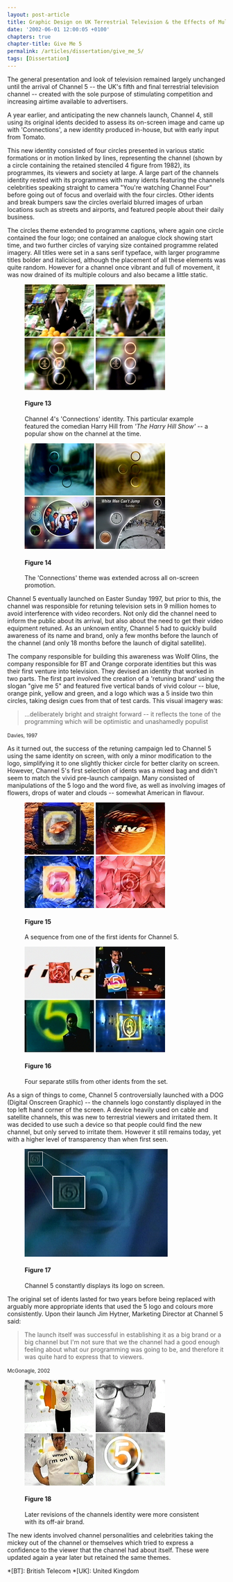 ```yaml
---
layout: post-article
title: Graphic Design on UK Terrestrial Television & the Effects of Multi-Channel Growth
date: '2002-06-01 12:00:05 +0100'
chapters: true
chapter-title: Give Me 5
permalink: /articles/dissertation/give_me_5/
tags: [Dissertation]
---
```

The general presentation and look of television remained largely unchanged until the arrival of Channel 5 -- the UK's fifth and final terrestrial television channel -- created with the sole purpose of stimulating competition and increasing airtime available to advertisers.

A year earlier, and anticipating the new channels launch, Channel 4, still using its original idents decided to assess its on-screen image and came up with 'Connections', a new identity produced in-house, but with early input from Tomato.

This new identity consisted of four circles presented in various static formations or in motion linked by lines, representing the channel (shown by a circle containing the retained stenciled 4 figure from 1982), its programmes, its viewers and society at large. A large part of the channels identity rested with its programmes with many idents featuring the channels celebrities speaking straight to camera "You're watching Channel Four" before going out of focus and overlaid with the four circles. Other idents and break bumpers saw the circles overlaid blurred images of urban locations such as streets and airports, and featured people about their daily business.

The circles theme extended to programme captions, where again one circle contained the four logo; one contained an analogue clock showing start time, and two further circles of varying size contained programme related imagery. All titles were set in a sans serif typeface, with larger programme titles bolder and italicised, although the placement of all these elements was quite random. However for a channel once vibrant and full of movement, it was now drained of its multiple colours and also became a little static.

<figure id="figure-13">
    <img class="left" src="/assets/articles/dissertation/figure-13a.png" alt="Channel 4 'Connections' ident featuring Harry Hill, 1996" />
    <img class="left" src="/assets/articles/dissertation/figure-13b.png" alt="Channel 4 'Connections' ident featuring Harry Hill, 1996" />
    <img class="left" src="/assets/articles/dissertation/figure-13c.png" alt="Channel 4 'Connections' ident featuring Harry Hill, 1996" />
    <img class="left" src="/assets/articles/dissertation/figure-13d.png" alt="Channel 4 'Connections' ident featuring Harry Hill, 1996" />
    <figcaption>
        <h4>Figure 13</h4>
        <p>Channel 4's 'Connections' identity. This particular example featured the comedian Harry Hill from <cite>'The Harry Hill Show'</cite> -- a popular show on the channel at the time.</p>
    </figcaption>
</figure>

<figure id="figure-14">
    <img class="left" src="/assets/articles/dissertation/figure-14a.png" alt="Channel 4 'Connections' ident, 1996" />
    <img class="left" src="/assets/articles/dissertation/figure-14b.png" alt="Channel 4 'Connections' ident, 1996" />
    <img class="left" src="/assets/articles/dissertation/figure-14c.png" alt="Channel 4 'Connections' promotional caption for 'ER', 1996" />
    <img class="left" src="/assets/articles/dissertation/figure-14d.png" alt="Channel 4 'Connections' holding caption for 'Harry Hill', 1996" />
    <figcaption>
        <h4>Figure 14</h4>
        <p>The 'Connections' theme was extended across all on-screen promotion.</p>
    </figcaption>
</figure>

Channel 5 eventually launched on Easter Sunday 1997, but prior to this, the channel was responsible for retuning television sets in 9 million homes to avoid interference with video recorders. Not only did the channel need to inform the public about its arrival, but also about the need to get their video equipment retuned. As an unknown entity, Channel 5 had to quickly build awareness of its name and brand, only a few months before the launch of the channel (and only 18 months before the launch of digital satellite).

The company responsible for building this awareness was Wollf Olins, the company responsible for BT and Orange corporate identities but this was their first venture into television. They devised an identity that worked in two parts. The first part involved the creation of a 'retuning brand' using the slogan "give me 5" and featured five vertical bands of vivid colour -- blue, orange pink, yellow and green, and a logo which was a 5 inside two thin circles, taking design cues from that of test cards. This visual imagery was:

  > ...deliberately bright and straight forward -- it reflects the tone of the programming which will be optimistic and unashamedly populist

<small>Davies, 1997</small>

As it turned out, the success of the retuning campaign led to Channel 5 using the same identity on screen, with only a minor modification to the logo, simplifying it to one slightly thicker circle for better clarity on screen. However, Channel 5's first selection of idents was a mixed bag and didn't seem to match the vivid pre-launch campaign. Many consisted of manipulations of the 5 logo and the word five, as well as involving images of flowers, drops of water and clouds -- somewhat American in flavour.

<figure id="figure-15">
    <img class="left" src="/assets/articles/dissertation/figure-15a.png" alt="Channel 5 launch ident, 1997" />
    <img class="left" src="/assets/articles/dissertation/figure-15b.png" alt="Channel 5 launch ident, 1997" />
    <img class="left" src="/assets/articles/dissertation/figure-15c.png" alt="Channel 5 launch ident, 1997" />
    <img class="left" src="/assets/articles/dissertation/figure-15d.png" alt="Channel 5 launch ident, 1997" />
    <figcaption>
        <h4>Figure 15</h4>
        <p>A sequence from one of the first idents for Channel 5.</p>
    </figcaption>
</figure>

<figure id="figure-16">
    <img class="left" src="/assets/articles/dissertation/figure-16a.png" alt="Channel 5 launch ident, 1997" />
    <img class="left" src="/assets/articles/dissertation/figure-16b.png" alt="Channel 5 launch ident, 1997" />
    <img class="left" src="/assets/articles/dissertation/figure-16c.png" alt="Channel 5 launch ident, 1997" />
    <img class="left" src="/assets/articles/dissertation/figure-16d.png" alt="Channel 5 launch ident, 1997" />
    <figcaption>
        <h4>Figure 16</h4>
        <p>Four separate stills from other idents from the set.</p>
    </figcaption>
</figure>

As a sign of things to come, Channel 5 controversially launched with a DOG (Digital Onscreen Graphic) -- the channels logo constantly displayed in the top left hand corner of the screen. A device heavily used on cable and satellite channels, this was new to terrestrial viewers and irritated them. It was decided to use such a device so that people could find the new channel, but only served to irritate them. However it still remains today, yet with a higher level of transparency than when first seen.

<figure id="figure-17">
    <img src="/assets/articles/dissertation/figure-17.png" alt="Close up of Channel 5 'DOG'" />
    <figcaption>
        <h4>Figure 17</h4>
        <p>Channel 5 constantly displays its logo on screen.</p>
    </figcaption>
</figure>

The original set of idents lasted for two years before being replaced with arguably more appropriate idents that used the 5 logo and colours more consistently. Upon their launch Jim Hytner, Marketing Director at Channel 5 said:

  > The launch itself was successful in establishing it as a big brand or a big channel but I'm not sure that we the channel had a good enough feeling about what our programming was going to be, and therefore it was quite hard to express that to viewers.

<small>McGonagle, 2002</small>

<figure id="figure-18">
    <img class="left" src="/assets/articles/dissertation/figure-18a.png" alt="Channel 5 ident featuring Neil Fox, 1999" />
    <img class="left" src="/assets/articles/dissertation/figure-18b.png" alt="Channel 5 ident featuring Neil Fox, 1999" />
    <img class="left" src="/assets/articles/dissertation/figure-18c.png" alt="Channel 5 ident featuring Neil Fox, 1999" /> 
    <img class="left" src="/assets/articles/dissertation/figure-18d.png" alt="Channel 5 ident featuring Neil Fox, 1999" />
    <figcaption>
        <h4>Figure 18</h4>
        <p>Later revisions of the channels identity were more consistent with its off-air brand.</p>
    </figcaption>
</figure>

The new idents involved channel personalities and celebrities taking the mickey out of the channel or themselves which tried to express a confidence to the viewer that the channel had about itself. These were updated again a year later but retained the same themes.

*[BT]: British Telecom
*[UK]: United Kingdom